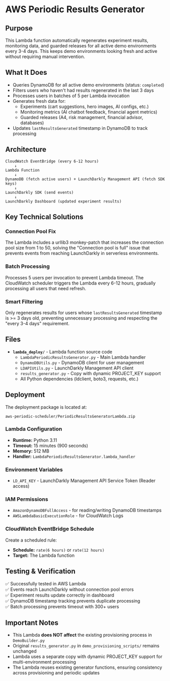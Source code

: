 # AWS Periodic Results Generator

## Purpose

This Lambda function automatically regenerates experiment results, monitoring data, and guarded releases for all active demo environments every 3-4 days. This keeps demo environments looking fresh and active without requiring manual intervention.

## What It Does

- Queries DynamoDB for all active demo environments (status: `completed`)
- Filters users who haven't had results regenerated in the last 3 days
- Processes users in batches of 5 per Lambda invocation
- Generates fresh data for:
  - Experiments (cart suggestions, hero images, AI configs, etc.)
  - Monitoring metrics (AI chatbot feedback, financial agent metrics)
  - Guarded releases (A4, risk management, financial advisor, databases)
- Updates `lastResultsGenerated` timestamp in DynamoDB to track processing

## Architecture

```
CloudWatch EventBridge (every 6-12 hours)
    ↓
Lambda Function
    ↓
DynamoDB (fetch active users) + LaunchDarkly Management API (fetch SDK keys)
    ↓
LaunchDarkly SDK (send events)
    ↓
LaunchDarkly Dashboard (updated experiment results)
```

## Key Technical Solutions

### Connection Pool Fix
The Lambda includes a urllib3 monkey-patch that increases the connection pool size from 1 to 50, solving the "Connection pool is full" issue that prevents events from reaching LaunchDarkly in serverless environments.

### Batch Processing
Processes 5 users per invocation to prevent Lambda timeout. The CloudWatch scheduler triggers the Lambda every 6-12 hours, gradually processing all users that need refresh.

### Smart Filtering
Only regenerates results for users whose `lastResultsGenerated` timestamp is >= 3 days old, preventing unnecessary processing and respecting the "every 3-4 days" requirement.

## Files

- **`lambda_deploy/`** - Lambda function source code
  - `LambdaPeriodicResultsGenerator.py` - Main Lambda handler
  - `DynamoDBUtils.py` - DynamoDB client for user management
  - `LDAPIUtils.py` - LaunchDarkly Management API client
  - `results_generator.py` - Copy with dynamic PROJECT_KEY support
  - All Python dependencies (ldclient, boto3, requests, etc.)

## Deployment

The deployment package is located at:
```
aws-periodic-scheduler/PeriodicResultsGeneratorLambda.zip
```

### Lambda Configuration
- **Runtime:** Python 3.11
- **Timeout:** 15 minutes (900 seconds)
- **Memory:** 512 MB
- **Handler:** `LambdaPeriodicResultsGenerator.lambda_handler`

### Environment Variables
- `LD_API_KEY` - LaunchDarkly Management API Service Token (Reader access)

### IAM Permissions
- `AmazonDynamoDBFullAccess` - for reading/writing DynamoDB timestamps
- `AWSLambdaBasicExecutionRole` - for CloudWatch Logs

### CloudWatch EventBridge Schedule
Create a scheduled rule:
- **Schedule:** `rate(6 hours)` or `rate(12 hours)`
- **Target:** The Lambda function

## Testing & Verification

✅ Successfully tested in AWS Lambda  
✅ Events reach LaunchDarkly without connection pool errors  
✅ Experiment results update correctly in dashboard  
✅ DynamoDB timestamp tracking prevents duplicate processing  
✅ Batch processing prevents timeout with 300+ users  

## Important Notes

- This Lambda **does NOT affect** the existing provisioning process in `DemoBuilder.py`
- Original `results_generator.py` in `demo_provisioning_scripts/` remains unchanged
- Lambda uses a separate copy with dynamic PROJECT_KEY support for multi-environment processing
- The Lambda reuses existing generator functions, ensuring consistency across provisioning and periodic updates

